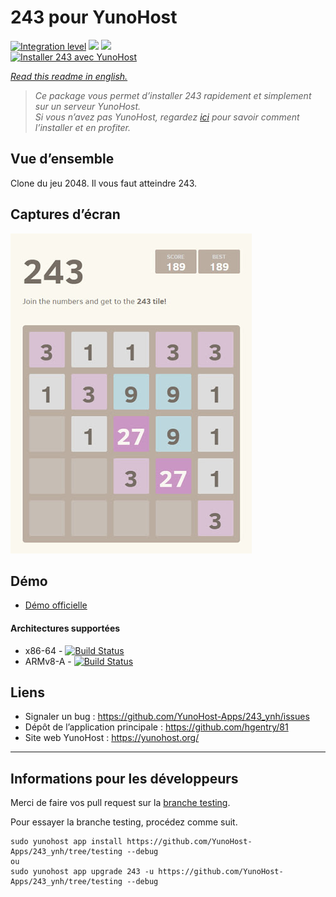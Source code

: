 # 243 pour YunoHost

[![Integration level](https://dash.yunohost.org/integration/243.svg)](https://dash.yunohost.org/appci/app/243) ![](https://ci-apps.yunohost.org/ci/badges/243.status.svg) ![](https://ci-apps.yunohost.org/ci/badges/243.maintain.svg)  
[![Installer 243 avec YunoHost](https://install-app.yunohost.org/install-with-yunohost.png)](https://install-app.yunohost.org/?app=243)

*[Read this readme in english.](./README.md)* 

> *Ce package vous permet d’installer 243 rapidement et simplement sur un serveur YunoHost.  
Si vous n’avez pas YunoHost, regardez [ici](https://yunohost.org/#/install) pour savoir comment l’installer et en profiter.*

## Vue d’ensemble

Clone du jeu 2048. Il vous faut atteindre 243.

## Captures d’écran

![](Screenshot-243.jpg)

## Démo

* [Démo officielle](https://hgentry.github.io/81/)

#### Architectures supportées

* x86-64 - [![Build Status](https://ci-apps.yunohost.org/ci/logs/243%20%28Apps%29.svg)](https://ci-apps.yunohost.org/ci/apps/243/)
* ARMv8-A - [![Build Status](https://ci-apps-arm.yunohost.org/ci/logs/243%20%28Apps%29.svg)](https://ci-apps-arm.yunohost.org/ci/apps/243/)

## Liens

 * Signaler un bug : https://github.com/YunoHost-Apps/243_ynh/issues
 * Dépôt de l’application principale : https://github.com/hgentry/81
 * Site web YunoHost : https://yunohost.org/

---

## Informations pour les développeurs

Merci de faire vos pull request sur la [branche testing](https://github.com/YunoHost-Apps/243_ynh/tree/testing).

Pour essayer la branche testing, procédez comme suit.
```
sudo yunohost app install https://github.com/YunoHost-Apps/243_ynh/tree/testing --debug
ou
sudo yunohost app upgrade 243 -u https://github.com/YunoHost-Apps/243_ynh/tree/testing --debug
```
